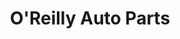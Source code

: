 ---
title: "O'Reilly Auto Parts"
url: /rochester/oreilly-auto-parts-north-broadway-avenue/
shop: Autoteile
---
